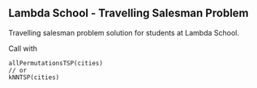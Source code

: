 Lambda School - Travelling Salesman Problem
---

Travelling salesman problem solution for students at Lambda School.

Call with

    allPermutationsTSP(cities)
    // or
    kNNTSP(cities)



